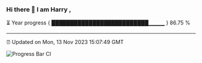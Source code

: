 ### Hi there 👋 I am Harry , 

⏳ Year progress { ██████████████████████████▁▁▁▁ } 86.75 %

---

⏰ Updated on Mon, 13 Nov 2023 15:07:49 GMT

![Progress Bar CI](https://github.com/duykhang68/duykhang68/workflows/Progress%20Bar%20CI/badge.svg)
